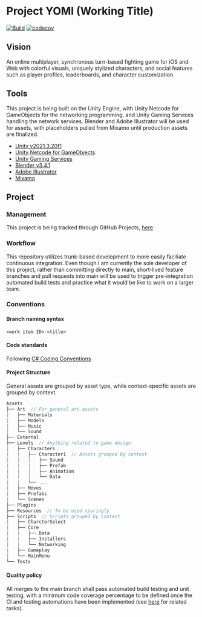 # Project YOMI (Working Title)

[![Build](https://github.com/cboveda/ProjectYOMI/actions/workflows/main.yml/badge.svg)](https://github.com/cboveda/ProjectYOMI/actions/workflows/main.yml) [![codecov](https://codecov.io/gh/cboveda/ProjectYOMI/branch/main/graph/badge.svg?token=NAMSFMFB5I)](https://codecov.io/gh/cboveda/ProjectYOMI)

## Vision

An online multiplayer, synchronous turn-based fighting game for iOS and Web with colorful visuals, uniquely stylized characters, and social features such as player profiles, leaderboards, and character customization.

## Tools

This project is being built on the Unity Engine, with Unity Netcode for GameObjects for the networking programming, and Unity Gaming Services handling the network services. Blender and Adobe Illustrator will be used for assets, with placeholders pulled from Mixamo until production assets are finalized.

- [Unity v2021.3.20f1](https://unity.com/)
- [Unity Netcode for GameObjects](https://docs-multiplayer.unity3d.com/netcode/current/about/index.html)
- [Unity Gaming Services](https://unity.com/solutions/gaming-services)
- [Blender v3.4.1](https://www.blender.org/download/)
- [Adobe Illustrator](https://www.adobe.com/creativecloud/products/illustrator.html)
- [Mixamo](https://www.mixamo.com/)

## Project

### Management

This project is being tracked through GitHub Projects, [here](https://github.com/users/cboveda/projects/3/views/1).

### Workflow

This repository utilizes trunk-based development to more easily faciliate continuous integration. Even though I am currently the sole developer of this project, rather than committing directly to main, short-lived feature branches and pull requests into main will be used to trigger pre-integration automated build tests and practice what it would be like to work on a larger team.

### Conventions

#### Branch naming syntax

`<work item ID>-<title>`

#### Code standards 

Following [C# Coding Conventions](https://learn.microsoft.com/en-us/dotnet/csharp/fundamentals/coding-style/coding-conventions)

#### Project Structure

General assets are grouped by asset type, while context-specific assets are grouped by context.

```C#
Assets
├── Art  // For general art assets
|   ├── Materials
|   ├── Models
|   ├── Music
|   └── Sound
├── External
├── Levels  // Anything related to game design
|   ├── Characters
|   |   ├── Character1  // Assets grouped by context
|   |   |   ├── Sound
|   |   |   ├── Prefab
|   |   |   ├── Animation
|   |   |   └── Data
|   |   └── ...
|   ├── Moves
|   ├── Prefabs
|   └── Scenes
├── Plugins
├── Resources  // To be used sparingly
├── Scripts  // Scripts grouped by context
|   ├── CharcterSelect
|   ├── Core
|   |   ├── Data
|   |   ├── Installers
|   |   └── Networking
|   ├── Gameplay
|   └── MainMenu
└── Tests
```

#### Quality policy

All merges to the main branch shall pass automated build testing and unit testing, with a minimum code coverage percentage to be defined once the CI and testing automations have been implemented (see [here](https://github.com/users/cboveda/projects/3/views/1?filterQuery=milestone%3A%22CI+and+Testing%22) for related tasks).
